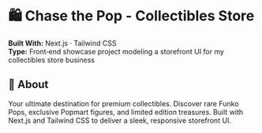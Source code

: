 # **🛍️ Chase the Pop - Collectibles Store**

**Built With:** Next.js · Tailwind CSS  
**Type:** Front‑end showcase project modeling a storefront UI for my collectibles store business

## **📝 About**  
Your ultimate destination for premium collectibles. Discover rare Funko Pops, exclusive Popmart figures, and limited edition treasures. Built with Next.js and Tailwind CSS to deliver a sleek, responsive storefront UI.
